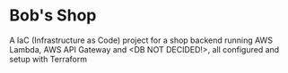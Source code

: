 # Bob's Shop

A IaC (Infrastructure as Code) project for a shop backend running AWS Lambda, AWS API Gateway and <DB NOT DECIDED!>, all configured and setup with Terraform
